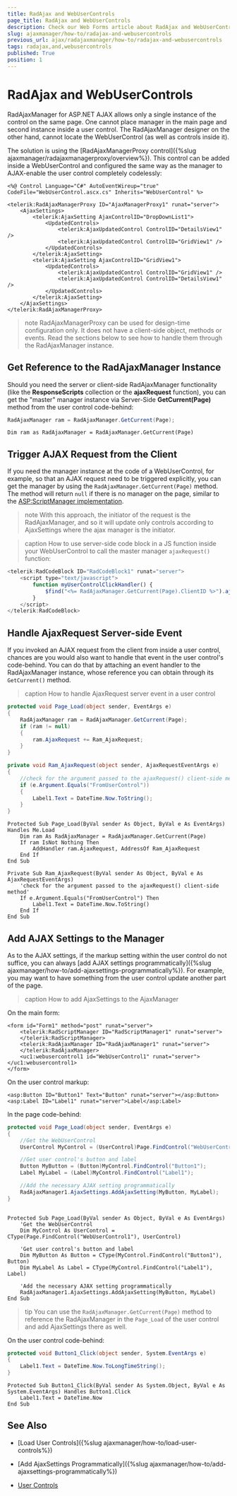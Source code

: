 ```yaml
---
title: RadAjax and WebUserControls
page_title: RadAjax and WebUserControls
description: Check our Web Forms article about RadAjax and WebUserControls.
slug: ajaxmanager/how-to/radajax-and-webusercontrols
previous_url: ajax/radajaxmanager/how-to/radajax-and-webusercontrols
tags: radajax,and,webusercontrols
published: True
position: 1
---
```


# RadAjax and WebUserControls

RadAjaxManager for ASP.NET AJAX allows only a single instance of the control on the same page. One cannot place manager in the main page and second instance inside a user control. The RadAjaxManager designer on the other hand, cannot locate the WebUserControl (as well as controls inside it).

The solution is using the [RadAjaxManagerProxy control]({%slug ajaxmanager/radajaxmanagerproxy/overview%}). This control can be added inside a WebUserControl and configured the same way as the manager to AJAX-enable the user control completely codelessly:

````ASP.NET
<%@ Control Language="C#" AutoEventWireup="true" CodeFile="WebUserControl.ascx.cs" Inherits="WebUserControl" %>

<telerik:RadAjaxManagerProxy ID="AjaxManagerProxy1" runat="server">
	<AjaxSettings>
	    <telerik:AjaxSetting AjaxControlID="DropDownList1">
	        <UpdatedControls>
	            <telerik:AjaxUpdatedControl ControlID="DetailsView1" />
	            <telerik:AjaxUpdatedControl ControlID="GridView1" />
	        </UpdatedControls>
	    </telerik:AjaxSetting>
	    <telerik:AjaxSetting AjaxControlID="GridView1">
	        <UpdatedControls>
	            <telerik:AjaxUpdatedControl ControlID="GridView1" />
	            <telerik:AjaxUpdatedControl ControlID="DetailsView1" />
	        </UpdatedControls>
	    </telerik:AjaxSetting>
	</AjaxSettings>
</telerik:RadAjaxManagerProxy>
````



>note RadAjaxManagerProxy can be used for design-time configuration only. It does not have a client-side object, methods or events. Read the sections below to see how to handle them through the RadAjaxManager instance.

## Get Reference to the RadAjaxManager Instance

Should you need the server or client-side RadAjaxManager functionality (like the **ResponseScripts** collection or the **ajaxRequest** function), you can get the "master" manager instance via Server-Side **GetCurrent(Page)** method from the user control code-behind:

````C#
RadAjaxManager ram = RadAjaxManager.GetCurrent(Page);
````
````VB
Dim ram as RadAjaxManager = RadAjaxManager.GetCurrent(Page)
````


## Trigger AJAX Request from the Client

If you need the manager instance at the code of a WebUserControl, for example, so that an AJAX request need to be triggered explicitly, you can get the manager by using the `RadAjaxManager.GetCurrent(Page)` method. The method will return `null` if there is no manager on the page, similar to the [ASP:ScriptManager implementation](https://msdn.microsoft.com/en-us/magazine/cc163354.aspx).

>note With this approach, the initiator of the request is the RadAjaxManager, and so it will update only controls according to AjaxSettings where the ajax manager is the initiator.

>caption How to use server-side code block in a JS function inside your WebUserControl to call the master manager `ajaxRequest()` function:

````JavaScript
<telerik:RadCodeBlock ID="RadCodeBlock1" runat="server">
	<script type="text/javascript">
	    function myUserControlClickHandler() {
	        $find("<%= RadAjaxManager.GetCurrent(Page).ClientID %>").ajaxRequest("FromUserControl");
	    }
	</script>
</telerik:RadCodeBlock>
````

## Handle AjaxRequest Server-side Event

If you invoked an AJAX request from the client from inside a user control, chances are you would also want to handle that event in the user control's code-behind. You can do that by attaching an event handler to the RadAjaxManager instance, whose reference you can obtain through its `GetCurrent()` method.

>caption How to handle AjaxRequest server event in a user control

````C#
protected void Page_Load(object sender, EventArgs e)
{
	RadAjaxManager ram = RadAjaxManager.GetCurrent(Page);
	if (ram != null)
	{
		ram.AjaxRequest += Ram_AjaxRequest;
	}
}

private void Ram_AjaxRequest(object sender, AjaxRequestEventArgs e)
{
    //check for the argument passed to the ajaxRequest() client-side method
	if (e.Argument.Equals("FromUserControl"))
	{
		Label1.Text = DateTime.Now.ToString();
	}
}
````
````VB
Protected Sub Page_Load(ByVal sender As Object, ByVal e As EventArgs) Handles Me.Load
	Dim ram As RadAjaxManager = RadAjaxManager.GetCurrent(Page)
	If ram IsNot Nothing Then
		AddHandler ram.AjaxRequest, AddressOf Ram_AjaxRequest
	End If
End Sub

Private Sub Ram_AjaxRequest(ByVal sender As Object, ByVal e As AjaxRequestEventArgs)
    'check for the argument passed to the ajaxRequest() client-side method'
	If e.Argument.Equals("FromUserControl") Then
		Label1.Text = DateTime.Now.ToString()
	End If
End Sub
````

## Add AJAX Settings to the Manager

As to the AJAX settings, if the markup setting within the user control do not suffice, you can always [add AJAX settings programmatically]({%slug ajaxmanager/how-to/add-ajaxsettings-programmatically%}). For example, you may want to have something from the user control update another part of the page.

>caption How to add AjaxSettings to the AjaxManager

On the main form:

````ASP.NET
<form id="Form1" method="post" runat="server">
    <telerik:RadScriptManager ID="RadScriptManager1" runat="server">
    </telerik:RadScriptManager>
    <telerik:RadAjaxManager ID="RadAjaxManager1" runat="server">
    </telerik:RadAjaxManager>
    <uc1:webusercontrol1 id="WebUserControl1" runat="server"></uc1:webusercontrol1>
</form>
````

On the user control markup:

````ASP.NET
<asp:Button ID="Button1" Text="Button" runat="server"></asp:Button>
<asp:Label ID="Label1" runat="server">Label</asp:Label>
````

In the page code-behind:

````C#
protected void Page_Load(object sender, EventArgs e)
{
    //Get the WebUserControl
    UserControl MyControl = (UserControl)Page.FindControl("WebUserControl1");

    //Get user control's button and label
    Button MyButton = (Button)MyControl.FindControl("Button1");
    Label MyLabel = (Label)MyControl.FindControl("Label1");

    //Add the necessary AJAX setting programmatically
    RadAjaxManager1.AjaxSettings.AddAjaxSetting(MyButton, MyLabel);
}
				
````
````VB
Protected Sub Page_Load(ByVal sender As Object, ByVal e As EventArgs)
    'Get the WebUserControl
    Dim MyControl As UserControl = CType(Page.FindControl("WebUserControl1"), UserControl)

    'Get user control's button and label
    Dim MyButton As Button = CType(MyControl.FindControl("Button1"), Button)
    Dim MyLabel As Label = CType(MyControl.FindControl("Label1"), Label)

    'Add the necessary AJAX setting programmatically
    RadAjaxManager1.AjaxSettings.AddAjaxSetting(MyButton, MyLabel)
End Sub 
````

>tip You can use the `RadAjaxManager.GetCurrent(Page)` method to reference the RadAjaxManager in the `Page_Load` of the user control and add AjaxSettings there as well.

On the user control code-behind:

````C#
protected void Button1_Click(object sender, System.EventArgs e)
{
    Label1.Text = DateTime.Now.ToLongTimeString();
}
````
````VB
Protected Sub Button1_Click(ByVal sender As System.Object, ByVal e As System.EventArgs) Handles Button1.Click
    Label1.Text = DateTime.Now
End Sub
````





## See Also

 * [Load User Controls]({%slug ajaxmanager/how-to/load-user-controls%})

 * [Add AjaxSettings Programmatically]({%slug ajaxmanager/how-to/add-ajaxsettings-programmatically%})

 * [User Controls](https://demos.telerik.com/aspnet-ajax/Ajax/Examples/Manager/UserControl/DefaultCS.aspx)
